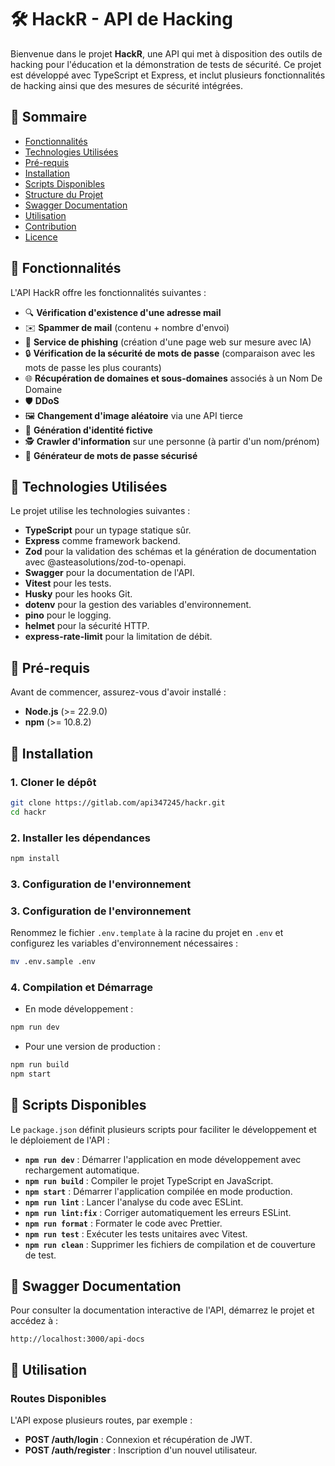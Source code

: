 
# 🛠️ HackR - API de Hacking

Bienvenue dans le projet **HackR**, une API qui met à disposition des outils de hacking pour l'éducation et la démonstration de tests de sécurité. Ce projet est développé avec TypeScript et Express, et inclut plusieurs fonctionnalités de hacking ainsi que des mesures de sécurité intégrées.

## 📑 Sommaire
- [Fonctionnalités](#fonctionnalités)
- [Technologies Utilisées](#technologies-utilisées)
- [Pré-requis](#pré-requis)
- [Installation](#installation)
- [Scripts Disponibles](#scripts-disponibles)
- [Structure du Projet](#structure-du-projet)
- [Swagger Documentation](#swagger-documentation)
- [Utilisation](#utilisation)
- [Contribution](#contribution)
- [Licence](#licence)

## 🎯 Fonctionnalités
L'API HackR offre les fonctionnalités suivantes :
- 🔍 **Vérification d'existence d'une adresse mail**
- ✉️ **Spammer de mail** (contenu + nombre d'envoi)
- 🎣 **Service de phishing** (création d'une page web sur mesure avec IA)
- 🔒 **Vérification de la sécurité de mots de passe** (comparaison avec les mots de passe les plus courants)
- 🌐 **Récupération de domaines et sous-domaines** associés à un Nom De Domaine
- 🛡️ **DDoS**
- 🖼️ **Changement d'image aléatoire** via une API tierce
- 📇 **Génération d'identité fictive**
- 🕵️ **Crawler d'information** sur une personne (à partir d'un nom/prénom)
- 🔑 **Générateur de mots de passe sécurisé**

## 🔧 Technologies Utilisées
Le projet utilise les technologies suivantes :
- **TypeScript** pour un typage statique sûr.
- **Express** comme framework backend.
- **Zod** pour la validation des schémas et la génération de documentation avec @asteasolutions/zod-to-openapi.
- **Swagger** pour la documentation de l'API.
- **Vitest** pour les tests.
- **Husky** pour les hooks Git.
- **dotenv** pour la gestion des variables d'environnement.
- **pino** pour le logging.
- **helmet** pour la sécurité HTTP.
- **express-rate-limit** pour la limitation de débit.

## 📝 Pré-requis
Avant de commencer, assurez-vous d'avoir installé :
- **Node.js** (>= 22.9.0)
- **npm** (>= 10.8.2)

## 🚀 Installation
### 1. Cloner le dépôt
```bash
git clone https://gitlab.com/api347245/hackr.git
cd hackr
```

### 2. Installer les dépendances
```bash
npm install
```

### 3. Configuration de l'environnement
### 3. Configuration de l'environnement
Renommez le fichier `.env.template` à la racine du projet en `.env` et configurez les variables d'environnement nécessaires :
```bash
mv .env.sample .env
```

### 4. Compilation et Démarrage
- En mode développement :
```bash
npm run dev
```

- Pour une version de production :
```bash
npm run build
npm start
```

## 📜 Scripts Disponibles
Le `package.json` définit plusieurs scripts pour faciliter le développement et le déploiement de l'API :
- **`npm run dev`** : Démarrer l'application en mode développement avec rechargement automatique.
- **`npm run build`** : Compiler le projet TypeScript en JavaScript.
- **`npm start`** : Démarrer l'application compilée en mode production.
- **`npm run lint`** : Lancer l'analyse du code avec ESLint.
- **`npm run lint:fix`** : Corriger automatiquement les erreurs ESLint.
- **`npm run format`** : Formater le code avec Prettier.
- **`npm run test`** : Exécuter les tests unitaires avec Vitest.
- **`npm run clean`** : Supprimer les fichiers de compilation et de couverture de test.

## 📖 Swagger Documentation
Pour consulter la documentation interactive de l'API, démarrez le projet et accédez à :
```
http://localhost:3000/api-docs
```

## 🚀 Utilisation
### Routes Disponibles
L'API expose plusieurs routes, par exemple :
- **POST /auth/login** : Connexion et récupération de JWT.
- **POST /auth/register** : Inscription d'un nouvel utilisateur.
